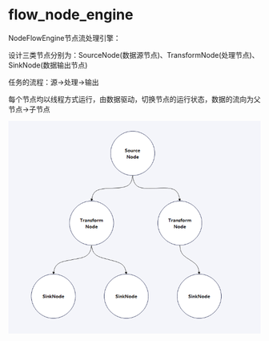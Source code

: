 # flow_node_engine

NodeFlowEngine节点流处理引擎：

设计三类节点分别为：SourceNode(数据源节点)、TransformNode(处理节点)、SinkNode(数据输出节点)

任务的流程：源->处理->输出

每个节点均以线程方式运行，由数据驱动，切换节点的运行状态，数据的流向为父节点->子节点


![img_1.png](blob-image/img_1.png)

